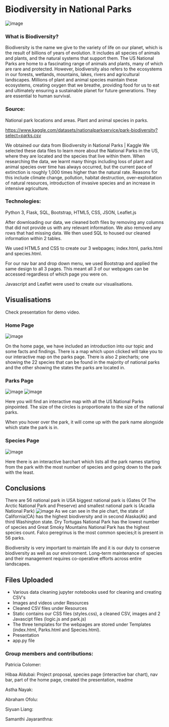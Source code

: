 # Biodiversity in National Parks
![image](https://user-images.githubusercontent.com/111711194/208638154-de75742d-5ba5-4900-8729-89ba8bf1dff6.png)


### What is Biodiversity?

Biodiversity is the name we give to the variety of life on our planet, which is the result of billions of years of evolution. It includes all species of animals and plants, and the natural systems that support them. 
The US National Parks are home to a fascinating range of animals and plants, many of which are rare and protected.
However, biodiversity also refers to the ecosystems in our forests, wetlands, mountains, lakes, rivers and agricultural landscapes.
Millions of plant and animal species maintain these ecosystems, creating oxygen that we breathe, providing food for us to eat and ultimately ensuring a sustainable planet for future generations.
They are essential to human survival.

### Source:

National park locations and areas.
Plant and animal species in parks.

https://www.kaggle.com/datasets/nationalparkservice/park-biodiversity?select=parks.csv

We obtained our data from Biodiversity in National Parks | Kaggle
We selected these data files to learn more about the National Parks in the US, where they are located and the species that live within them. 
When researching the data, we learnt many things including loss of plant and animal species over time has always occurred, but the current pace of extinction is roughly 1,000 times higher than the natural rate.
Reasons for this include climate change, pollution, habitat destruction, over-exploitation of natural resources, introduction of invasive species and an increase in intensive agriculture.


### Technologies: 
Python 3, Flask, SQL, Bootstrap, HTML5, CSS, JSON, Leaflet.js

After downloading our data, we cleaned both files by removing any columns that did not provide us with any relevant information.
We also removed any rows that had missing data.
We then used SQL to housed our cleaned information within 2 tables.

We used HTML5 and CSS to create our 3 webpages; index.html, parks.html and species.html.

For our nav bar and drop down menu, we used Bootstrap and applied the same design to all 3 pages. This meant all 3 of our webpages can be accessed regardless of which page you were on.

Javascript and Leaflet were used to create our visualisations.


## Visualisations 

Check presentation for demo video.

### Home Page

![image](https://user-images.githubusercontent.com/109045338/210800806-13e0b421-f1e1-48f5-95dd-56f8fb6dac99.png)

On the home page, we have included an introduction into our topic and some facts and findings. 
There is a map which upon clicked will take you to our interactive map on the parks page. 
There is also 2 piecharts; one showing the 22 species that can be found in the majority of national parks and the other showing the states the parks are located in.

### Parks Page

![image](https://user-images.githubusercontent.com/109045338/210801856-73f2f591-408f-4f3a-81b5-d86ba5e9145e.png)
![image](https://user-images.githubusercontent.com/109045338/210801865-25255337-7a31-4199-a2ee-3e6363d0722c.png)

Here you will find an interactive map with all the US National Parks pinpointed. The size of the circles is proportionate to the size of the national parks.

When you hover over the park, it will come up with the park name alongside which state the park is in.

### Species Page

![image](https://user-images.githubusercontent.com/109045338/210806707-e521a176-66fb-4ef1-bdda-1ee6b16e68a6.png)

Here there is an interactive barchart which lists all the park names starting from the park with the most number of species and going down to the park with the least.

## Conclusions
There are 56 national park in USA  biggest national park is (Gates Of The Arctic National Park and Preserve) and  smallest national park is (Acadia National Park) ![image](https://user-images.githubusercontent.com/111711194/210850580-28c88b16-d787-43cd-b7de-1a7d2e5c42f8.png)
As we can see in the pie chart, the state of California(CA) has the highest biodiversity and in second Alaska(Ak) and third  Washington state. Dry Tortugas National Park has the lowest number of species and Great Smoky Mountains National Park has the highest species count. Falco peregrinus is the most common species;it is present in 56 parks. 

Biodiversity is very important to maintain life and it is our duty to conserve biodiversity as well as our environment. Long–term  maintenance of species and their management requires co-operative efforts across entire landscapes.

## Files Uploaded
- Various data cleaning jupyter notebooks used for cleaning and creating CSV's
- Images and videos under Resources
- Cleaned CSV files under Resources
- Static contains our CSS files (styles.css), a cleaned CSV, images and 2 Javascipt files (logic.js and park.js)
- The three templates for the webpages are stored under Templates (index.html, Parks.html and Species.html).
- Presentation
- app.py file


### Group members and contributions: 
Patricia Colomer:

Hibaa Aldubai: Project proposal, species page (interactive bar chart), nav bar, part of the home page, created the presentation, readme

Astha Nayak:

Abraham Ofolu:

Siyuan Liang:

Samanthi Jayaranthna:
